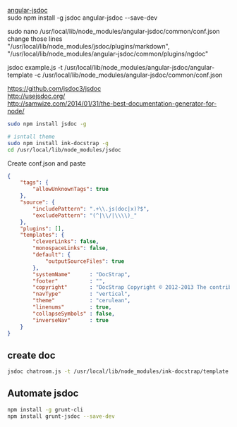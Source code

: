 [angular-jsdoc ](https://github.com/allenhwkim/angular-jsdoc)  
sudo npm install -g jsdoc angular-jsdoc --save-dev  

sudo nano /usr/local/lib/node_modules/angular-jsdoc/common/conf.json  
change those lines  
    "/usr/local/lib/node_modules/jsdoc/plugins/markdown",  
    "/usr/local/lib/node_modules/angular-jsdoc/common/plugins/ngdoc"  
    
jsdoc example.js -t /usr/local/lib/node_modules/angular-jsdoc/angular-template -c /usr/local/lib/node_modules/angular-jsdoc/common/conf.json


https://github.com/jsdoc3/jsdoc  
http://usejsdoc.org/  
http://samwize.com/2014/01/31/the-best-documentation-generator-for-node/  


```bash
sudo npm install jsdoc -g

# isntall theme
sudo npm install ink-docstrap -g
cd /usr/local/lib/node_modules/jsdoc
```

Create conf.json and paste
```json
{
    "tags": {
        "allowUnknownTags": true
    },
    "source": {
        "includePattern": ".+\\.js(doc|x)?$",
        "excludePattern": "(^|\\/|\\\\)_"
    },
    "plugins": [],
    "templates": {
        "cleverLinks": false,
        "monospaceLinks": false,
        "default": {
            "outputSourceFiles": true
        },
        "systemName"      : "DocStrap",
        "footer"          : "",
        "copyright"       : "DocStrap Copyright © 2012-2013 The contributors to the JSDoc3 and DocStrap projects.",
        "navType"         : "vertical",
        "theme"           : "cerulean",
        "linenums"        : true,
        "collapseSymbols" : false,
        "inverseNav"      : true
    }
}
```
## create doc
```bash
jsdoc chatroom.js -t /usr/local/lib/node_modules/ink-docstrap/template -c /usr/local/lib/node_modules/jsdoc/conf.json

```
## Automate jsdoc
```bash
npm install -g grunt-cli
npm install grunt-jsdoc --save-dev

```
